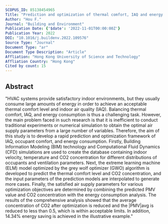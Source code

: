 ```yaml
---
SCOPUS_ID: 85138454965
Title: "Prediction and optimization of thermal comfort, IAQ and energy consumption of typical air-conditioned rooms based on a hybrid prediction model"
Author: "Hou F."
Journal: "Building and Environment"
Publication Date: {'$date': '2022-11-01T00:00:00Z'}
Publication Year: 2022
DOI: "10.1016/j.buildenv.2022.109576"
Source Type: "Journal"
Document Type: "ar"
Document Type Description: "Article"
Affliation: "Hong Kong University of Science and Technology"
Affliation Country: "Hong Kong"
Cited by count: 15
---
```


## Abstract
"HVAC systems provide satisfactory indoor environments, but they usually consume large amounts of energy in order to achieve an acceptable thermal comfort level and indoor air quality (IAQ). Balancing thermal comfort, IAQ, and energy consumption is thus a challenging task. However, the main problem faced in such research is that it is inefficient to conduct traditional experiments or numerical simulation to obtain the optimal air supply parameters from a large number of variables. Therefore, the aim of this study is to develop a rapid prediction and optimization framework of IAQ, occupant comfort, and energy consumption. Firstly, Building Information Modeling (BIM) technology and Computational Fluid Dynamics (CFD) simulations are used to create the database containing indoor velocity, temperature and CO2 concentration for different distributions of occupants and ventilation parameters. Next, the extreme learning machine (ELM) model optimized by the grey wolf optimizer (GWO) algorithm is developed to predict the thermal comfort level and CO2 concentration, and the input parameters of the prediction models are interpolated to generate more cases. Finally, the satisfied air supply parameters for various optimization objectives are determined by combining the predicted PMV value and CO2 concentration with the energy consumption analysis. The results of the comprehensive analysis showed that the average concentration of CO2 after optimization is reduced and the |PMV|avg is reduced to less than 0.5, which is within acceptable limits. In addition, 14.34% energy saving is achieved in the illustrative example."
